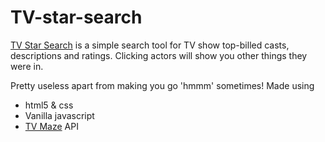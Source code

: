 # TV-star-search

<p><a href="https://angusdsr.github.io/TV-star-search/">TV Star Search</a> is a simple search tool for TV show top-billed casts, descriptions and ratings. Clicking actors will show you other things they were in.</p>
<p>Pretty useless apart from making you go 'hmmm' sometimes! Made using</p>
<ul>
  <li>html5 & css</li>
  <li>Vanilla javascript</li>
  <li><a href="https://www.tvmaze.com/">TV Maze</a> API</li>
</ul>
